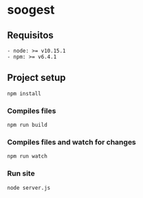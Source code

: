 # soogest

## Requisitos

    - node: >= v10.15.1
    - npm: >= v6.4.1



## Project setup
```
npm install
```

### Compiles files
```
npm run build
```

### Compiles files and watch for changes
```
npm run watch
```

### Run site
```
node server.js
```

